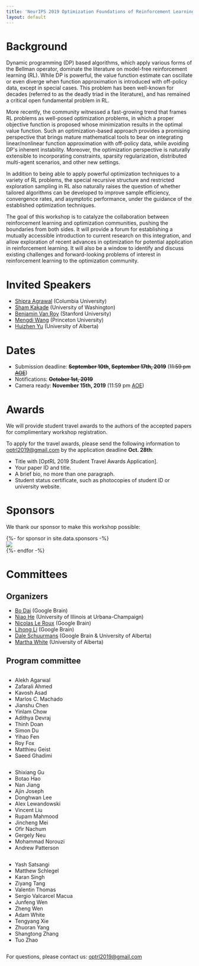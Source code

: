 ```yaml
---
title: 'NeurIPS 2019 Optimization Foundations of Reinforcement Learning Workshop'
layout: default
---
```


<style>thead { display: none; }</style>

# Background

Dynamic programming (DP) based algorithms, which apply various forms of the Bellman operator, dominate the literature on model-free reinforcement learning (RL). While DP is powerful, the value function estimate can oscillate or even diverge when function approximation is introduced with off-policy data, except in special cases. This problem has been well-known for decades (referred to as the deadly triad in the literature), and has remained a critical open fundamental problem in RL.

More recently, the community witnessed a fast-growing trend that frames RL problems as well-posed optimization problems, in which a proper objective function is proposed whose minimization results in the optimal value function. Such an optimization-based approach provides a promising perspective that brings mature mathematical tools to bear on integrating linear/nonlinear function approximation with off-policy data, while avoiding DP's inherent instability. Moreover, the optimization perspective is naturally extensible to incorporating constraints, sparsity regularization, distributed multi-agent scenarios, and other new settings.

In addition to being able to apply powerful optimization techniques to a variety of RL problems, the special recursive structure and restricted exploration sampling in RL also naturally raises the question of whether tailored algorithms can be developed to improve sample efficiency, convergence rates, and asymptotic performance, under the guidance of the established optimization techniques.

The goal of this workshop is to catalyze the collaboration between reinforcement learning and optimization communities, pushing the boundaries from both sides. It will provide a forum for establishing a mutually accessible introduction to current research on this integration, and allow exploration of recent advances in optimization for potential application in reinforcement learning. It will also be a window to identify and discuss existing challenges and forward-looking problems of interest in reinforcement learning to the optimization community. 


# Invited Speakers


- <a href="http://www.columbia.edu/~sa3305/">Shipra Agrawal</a> (Columbia University)
- <a href="https://homes.cs.washington.edu/~sham/">Sham Kakade</a> (University of Washington) 
- <a href="https://web.stanford.edu/~bvr/">Benjamin Van Roy</a> (Stanford University) 
- <a href="https://mwang.princeton.edu/">Mengdi Wang</a> (Princeton University) 
- <a href="https://directory.ualberta.ca/person/huizhen">Huizhen Yu</a> (University of Alberta)


# Dates

- Submission deadline: **~~September 10th~~, ~~September 17th, 2019~~** (~~11:59 pm <a href="https://www.timeanddate.com/time/zones/aoe">AOE</a>~~) 
- Notifications: **~~October 1st, 2019~~** 
- Camera ready: **November 15th, 2019** (11:59 pm <a href="https://www.timeanddate.com/time/zones/aoe">AOE</a>) 
<!-- Workshop: **December 13th 2019** 
 -->


# Awards

<!-- We are working to find funding to support travel for students, especially those in underrepresented groups. -->

We will provide student travel awards to the authors of the accepted papers for complimentary workshop registration. 

To apply for the travel awards, please send the following information to <a href="mailto:optrl2019@gmail.com">optrl2019@gmail.com</a> by the application deadline **Oct. 28th**:
- Title with [OptRL 2019 Student Travel Awards Application].
- Your paper ID and title.
- A brief bio, no more than one paragraph.
- Student status certificate, such as photocopies of student ID or university website. 


# Sponsors

<p style="text-align: left">
We thank our sponsor to make this workshop possible:
</p>

<div style="text-align: left;">
{%- for sponsor in site.data.sponsors -%}
<div class="sponsor">
  <a href="{{ sponsor.url }}" target="_blank">
    <img src="{{ sponsor.image }}" />
  </a>
</div>
{%- endfor -%}
</div>





# Committees

## Organizers

<!-- <div style="text-align: left;">
Bo Dai, Niao He, Nicolas Le Roux, Lihong Li, Dale Schuurmans, Martha White
</div>
 -->

- <a href="https://sites.google.com/site/daibohr/">Bo Dai</a> (Google Brain)
- <a href="http://niaohe.ise.illinois.edu/">Niao He</a> (University of Illinois at Urbana-Champaign)
- <a href="http://nicolas.le-roux.name/">Nicolas Le Roux</a> (Google Brain)
- <a href="https://lihongli.github.io/">Lihong Li</a> (Google Brain) 
- <a href="https://webdocs.cs.ualberta.ca/~dale/">Dale Schuurmans</a> (Google Brain & University of Alberta)
- <a href="https://webdocs.cs.ualberta.ca/~whitem/">Martha White</a> (University of Alberta)


## Program committee

<div style="text-align: left;">
<div class="row">
  <div class="column">
  <ul>
    <li>Alekh Agarwal</li>
    <li>Zafarali Ahmed</li>
    <li>Kavosh Asad</li>
    <li>Marlos C. Machado</li>
    <li>Jianshu Chen</li>
    <li>Yinlam Chow</li>
    <li>Adithya Devraj</li>
    <li>Thinh Doan</li>
    <li>Simon Du</li>  
    <li>Yihao Fen</li> 
    <li>Roy Fox</li>
    <li>Matthieu Geist</li>
    <li>Saeed Ghadimi</li>
  </ul> 
  </div>
  <div class="column">
  <ul>
    <li>Shixiang Gu</li>
    <li>Botao Hao</li> 
    <li>Nan Jiang</li> 
    <li>Ajin Joseph</li> 
    <li>Donghwan Lee</li>
    <li>Alex Lewandowski</li>
    <li>Vincent Liu</li>
    <li>Rupam Mahmood</li> 
    <li>Jincheng Mei</li>
    <li>Ofir Nachum</li>
    <li>Gergely Neu</li>
    <li>Mohammad Norouzi</li>
    <li>Andrew Patterson</li> 
  </ul> 
  </div>
  <div class="column">
  <ul>
    <li>Yash Satsangi</li>
    <li>Matthew Schlegel</li>
    <li>Karan Singh</li>
    <li>Ziyang Tang</li>
    <li>Valentin Thomas</li>
    <li>Sergio Valcarcel Macua</li>
    <li>Junfeng Wen</li>
    <li>Zheng Wen</li>
    <li>Adam White</li>
    <li>Tengyang Xie</li>
    <li>Zhuoran Yang</li>
    <li>Shangtong Zhang</li>
    <li>Tuo Zhao</li>
  </ul> 
  </div>
</div>
</div>



<p style="text-align: left">
For questions, please contact us:
<a href="mailto:optrl2019@gmail.com">optrl2019@gmail.com</a>
</p>